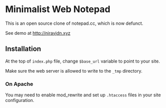 Minimalist Web Notepad
======================

This is an open source clone of notepad.cc, which is now defunct.

See demo at http://niravjdn.xyz


Installation
------------

At the top of `index.php` file, change `$base_url` variable to point to your
site.

Make sure the web server is allowed to write to the `_tmp` directory.

### On Apache

You may need to enable mod_rewrite and set up `.htaccess` files in your site configuration.
